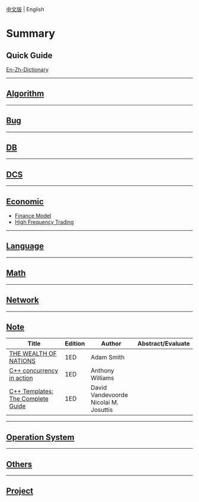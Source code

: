 [中文版](README_zh.md) | English

# Summary

## Quick Guide

[En-Zh-Dictionary](en_zh_dictionary.md) 

---

## [Algorithm](ALGO/README.md)

---

## [Bug](BUG/README.md)

---

## [DB](DB/README.md)

---

## [DCS](DCS/README.md)

---

## [Economic](ECONOMIC/README.md)

- [Finance Model](ECONOMIC/finance.md)
- [High Frequency Trading](ECONOMIC/hft.md)

---

## [Language](LANG/README.md)

---

## [Math](MATH/README.md)

---

## [Network](NET/README.md)

---

## [Note](NOTE/README.md)

| Title                                                        | Edition | Author                                   | Abstract/Evaluate |
| ------------------------------------------------------------ | ------- | ---------------------------------------- | ----------------- |
| [THE WEALTH OF NATIONS](NOTE/THE_WEALTH_OF_NATIONS/README.md) | 1ED     | Adam Smith                               |                   |
| [C++ concurrency in action](NOTE/CPP_CONCURRENCY_IN_ACTION/README.md) | 1ED     | Anthony Williams                         |                   |
| [C++ Templates: The Complete Guide](CPP_TEMPLATES/README.md) | 1ED     | David Vandevoorde<br>Nicolai M. Josuttis |                   |

---

## [Operation System](OS/README.md)

---

## [Others](OTHERS/README.md)

---

## [Project](PROJ/README.md)

